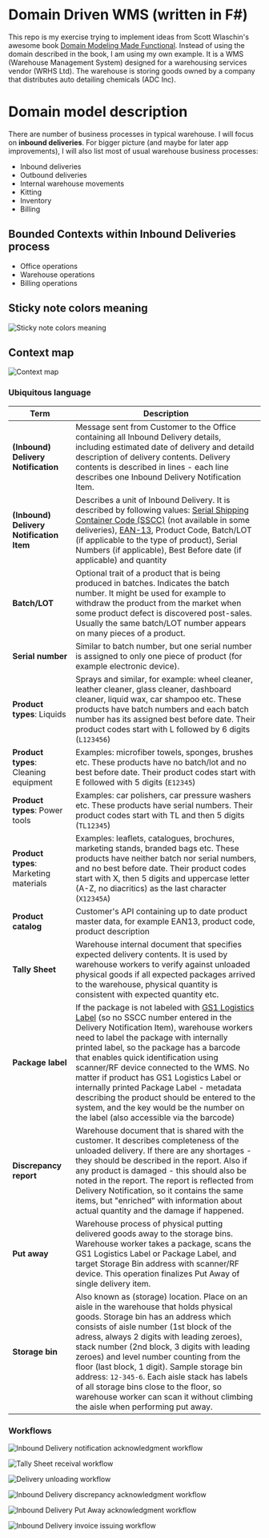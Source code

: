 # Domain Driven WMS (written in F#)

This repo is my exercise trying to implement ideas from Scott Wlaschin's awesome
book [Domain Modeling Made Functional](https://pragprog.com/titles/swdddf/domain-modeling-made-functional/). Instead of
using the domain described in the book, I am using my own example. It is a WMS (Warehouse Management System) designed
for a warehousing services vendor (WRHS Ltd). The warehouse is storing goods owned by a company that distributes
auto detailing chemicals (ADC Inc).

# Domain model description

There are number of business processes in typical warehouse. I will focus on **inbound deliveries**. For bigger picture
(and maybe for later app improvements), I will also list most of usual warehouse business processes:

- Inbound deliveries
- Outbound deliveries
- Internal warehouse movements
- Kitting
- Inventory
- Billing

## Bounded Contexts within Inbound Deliveries process

- Office operations
- Warehouse operations
- Billing operations

## Sticky note colors meaning

![Sticky note colors meaning](readme-images/sticky-note-colors-meaning.png?raw=true)

## Context map

![Context map](readme-images/context-map.png?raw=true)

### Ubiquitous language

| Term                                     | Description                                                                                                                                                                                                                                                                                                                                                                                                                                                                                                                                                                                                     |
|------------------------------------------|-----------------------------------------------------------------------------------------------------------------------------------------------------------------------------------------------------------------------------------------------------------------------------------------------------------------------------------------------------------------------------------------------------------------------------------------------------------------------------------------------------------------------------------------------------------------------------------------------------------------|
| **(Inbound) Delivery Notification**      | Message sent from Customer to the Office containing all Inbound Delivery details, including estimated date of delivery and detaild description of delivery contents. Delivery contents is described in lines - each line describes one Inbound Delivery Notification Item.                                                                                                                                                                                                                                                                                                                                      |
| **(Inbound) Delivery Notification Item** | Describes a unit of Inbound Delivery. It is described by following values: [Serial Shipping Container Code (SSCC)](https://www.gs1.org/standards/gs1-logistic-label-guideline/1-3#1-Introduction+1-2-Scope-of-the-guideline) (not available in some deliveries), [EAN-13](https://en.wikipedia.org/wiki/International_Article_Number), Product Code, Batch/LOT (if applicable to the type of product), Serial Numbers (if applicable), Best Before date (if applicable) and quantity                                                                                                                            |
| **Batch/LOT**                            | Optional trait of a product that is being produced in batches. Indicates the batch number. It might be used for example to withdraw the product from the market when some product defect is discovered post-sales. Usually the same batch/LOT number appears on many pieces of a product.                                                                                                                                                                                                                                                                                                                       |
| **Serial number**                        | Similar to batch number, but one serial number is assigned to only one piece of product (for example electronic device).                                                                                                                                                                                                                                                                                                                                                                                                                                                                                        |
| **Product types**: Liquids               | Sprays and similar, for example: wheel cleaner, leather cleaner, glass cleaner, dashboard cleaner, liquid wax, car shampoo etc. These products have batch numbers and each batch number has its assigned best before date. Their product codes start with L followed by 6 digits (`L123456`)                                                                                                                                                                                                                                                                                                                    |
| **Product types**: Cleaning equipment    | Examples: microfiber towels, sponges, brushes etc. These products have no batch/lot and no best before date. Their product codes start with E followed with 5 digits (`E12345`)                                                                                                                                                                                                                                                                                                                                                                                                                                 |
| **Product types**: Power tools           | Examples: car polishers, car pressure washers etc. These products have serial numbers. Their product codes start with TL and then 5 digits (`TL12345`)                                                                                                                                                                                                                                                                                                                                                                                                                                                          |
| **Product types**: Marketing materials   | Examples: leaflets, catalogues, brochures, marketing stands, branded bags etc. These products have neither batch nor serial numbers, and no best before date. Their product codes start with X, then 5 digits and uppercase letter (A-Z, no diacritics) as the last character (`X12345A`)                                                                                                                                                                                                                                                                                                                       |
| **Product catalog**                      | Customer's API containing up to date product master data, for example EAN13, product code, product description                                                                                                                                                                                                                                                                                                                                                                                                                                                                                                  |
| **Tally Sheet**                          | Warehouse internal document that specifies expected delivery contents. It is used by warehouse workers to verify against unloaded physical goods if all expected packages arrived to the warehouse, physical quantity is consistent with expected quantity etc.                                                                                                                                                                                                                                                                                                                                                 |
| **Package label**                        | If the package is not labeled with [GS1 Logistics Label](https://www.gs1.org/standards/gs1-logistic-label-guideline/) (so no SSCC number entered in the Delivery Notification Item), warehouse workers need to label the package with internally printed label, so the package has a barcode that enables quick identification using scanner/RF device connected to the WMS. No matter if product has GS1 Logistics Label or internally printed Package Label - metadata describing the product should be entered to the system, and the key would be the number on the label (also accessible via the barcode) |
| **Discrepancy report**                   | Warehouse document that is shared with the customer. It describes completeness of the unloaded delivery. If there are any shortages - they should be described in the report. Also if any product is damaged - this should also be noted in the report. The report is reflected from Delivery Notification, so it contains the same items, but "enriched" with information about actual quantity and the damage if happened.                                                                                                                                                                                    |
| **Put away**                             | Warehouse process of physical putting delivered goods away to the storage bins. Warehouse worker takes a package, scans the GS1 Logistics Label or Package Label, and target Storage Bin address with scanner/RF device. This operation finalizes Put Away of single delivery item.                                                                                                                                                                                                                                                                                                                             |
| **Storage bin**                          | Also known as (storage) location. Place on an aisle in the warehouse that holds physical goods. Storage bin has an address which consists of aisle number (1st block of the adress, always 2 digits with leading zeroes), stack number (2nd block, 3 digits with leading zeroes) and level number counting from the floor (last block, 1 digit). Sample storage bin address: `12-345-6`. Each aisle stack has labels of all storage bins close to the floor, so warehouse worker can scan it without climbing the aisle when performing put away.                                                               |

### Workflows

![Inbound Delivery notification acknowledgment workflow](readme-images/inbound-delivery-notification-acknowledgment-workflow.png?raw=true)

![Tally Sheet receival workflow](readme-images/tally-sheet-receival-workflow.png?raw=true)

![Delivery unloading workflow](readme-images/delivery-unloading-workflow.png?raw=true)

![Inbound Delivery discrepancy acknowledgment workflow](readme-images/inbound-delivery-discrepancy-acknowledgment-workflow.png?raw=true)

![Inbound Delivery Put Away acknowledgment workflow](readme-images/inbound-delivery-put-away-acknowledgement-workflow.png?raw=true)

![Inbound Delivery invoice issuing workflow](readme-images/inbound-delivery-invoice-issuing-workflow.png?raw=true)